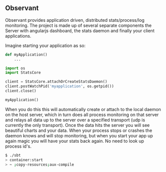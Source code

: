 Observant
---------

Observant provides application driven, distributed stats/process/log monitoring. The project is made up of several separate
components the Server with angularjs dashboard, the stats daemon and finally your client applications.

Imagine starting your application as so:

```python
def myApplication()
    ...

import os
import StatsCore

client = StatsCore.attachOrCreateStatsDaemon()
client.postWatchPid('myapplication', os.getpid())
client.close()

myApplication()
```

When you do this this will automatically create or attach to the local daemon on the host server, which in turn does all
process monitoring on that server and relays all data up to the server over a specified transport (udp is currently the
only transport). Once the data hits the server you will see beautiful charts and your data. When your process stops or
crashes the daemon knows and will stop monitoring, but when you start your app up again magic you will have your stats
back again. No need to look up process id's.

```bash
$ ./sbt
> container:start
> ~ ;copy-resources;aux-compile
```
